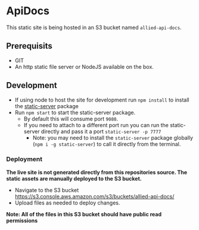 # ApiDocs

This static site is being hosted in an S3 bucket named `allied-api-docs`.

## Prerequisits

- GIT
- An http static file server or NodeJS available on the box.

## Development

- If using node to host the site for development run `npm install` to install the [static-server](https://www.npmjs.com/package/static-server) package
- Run `npm start` to start the static-server package.
  - By default this will consume port `9080`.
  - If you need to attach to a different port run you can run the static-server directly and pass it a port `static-server -p 7777`
    - Note: you may need to install the `static-server` package globally (`npm i -g static-server`) to call it directly from the terminal.

### Deployment

**The live site is not generated directly from this repositories source. The static assets are manually deployed to the S3 bucket.**

- Navigate to the S3 bucket https://s3.console.aws.amazon.com/s3/buckets/allied-api-docs/
- Upload files as needed to deploy changes.

**Note: All of the files in this S3 bucket should have public read permissions**
